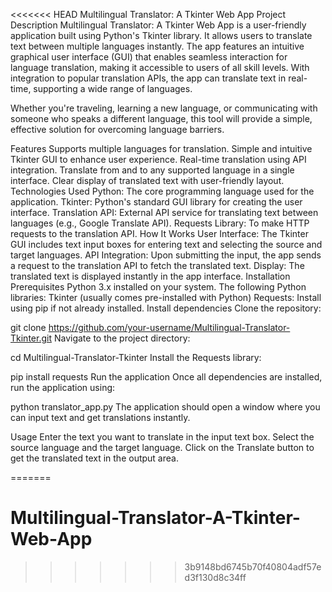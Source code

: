 <<<<<<< HEAD
Multilingual Translator: A Tkinter Web App
Project Description
Multilingual Translator: A Tkinter Web App is a user-friendly application built using Python's Tkinter library. It allows users to translate text between multiple languages instantly. The app features an intuitive graphical user interface (GUI) that enables seamless interaction for language translation, making it accessible to users of all skill levels. With integration to popular translation APIs, the app can translate text in real-time, supporting a wide range of languages.

Whether you're traveling, learning a new language, or communicating with someone who speaks a different language, this tool will provide a simple, effective solution for overcoming language barriers.

Features
Supports multiple languages for translation.
Simple and intuitive Tkinter GUI to enhance user experience.
Real-time translation using API integration.
Translate from and to any supported language in a single interface.
Clear display of translated text with user-friendly layout.
Technologies Used
Python: The core programming language used for the application.
Tkinter: Python's standard GUI library for creating the user interface.
Translation API: External API service for translating text between languages (e.g., Google Translate API).
Requests Library: To make HTTP requests to the translation API.
How It Works
User Interface: The Tkinter GUI includes text input boxes for entering text and selecting the source and target languages.
API Integration: Upon submitting the input, the app sends a request to the translation API to fetch the translated text.
Display: The translated text is displayed instantly in the app interface.
Installation
Prerequisites
Python 3.x installed on your system.
The following Python libraries:
Tkinter (usually comes pre-installed with Python)
Requests: Install using pip if not already installed.
Install dependencies
Clone the repository:


git clone https://github.com/your-username/Multilingual-Translator-Tkinter.git
Navigate to the project directory:


cd Multilingual-Translator-Tkinter
Install the Requests library:

pip install requests
Run the application
Once all dependencies are installed, run the application using:

python translator_app.py
The application should open a window where you can input text and get translations instantly.

Usage
Enter the text you want to translate in the input text box.
Select the source language and the target language.
Click on the Translate button to get the translated text in the output area.

=======
# Multilingual-Translator-A-Tkinter-Web-App
>>>>>>> 3b9148bd6745b70f40804adf57ed3f130d8c34ff
